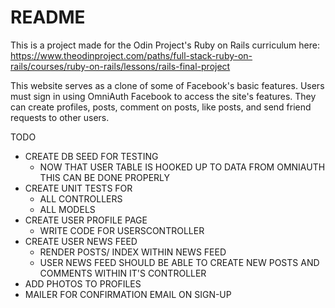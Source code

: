 # README

This is a project made for the Odin Project's Ruby on Rails curriculum here: https://www.theodinproject.com/paths/full-stack-ruby-on-rails/courses/ruby-on-rails/lessons/rails-final-project

This website serves as a clone of some of Facebook's basic features. Users must sign in using OmniAuth Facebook to access the site's features. They can create profiles, posts, comment on posts, like posts, and send friend requests to other users.

TODO

- CREATE DB SEED FOR TESTING
  - NOW THAT USER TABLE IS HOOKED UP TO DATA FROM OMNIAUTH THIS CAN BE DONE PROPERLY
- CREATE UNIT TESTS FOR
  - ALL CONTROLLERS
  - ALL MODELS
- CREATE USER PROFILE PAGE
  - WRITE CODE FOR USERSCONTROLLER
- CREATE USER NEWS FEED
  - RENDER POSTS/ INDEX WITHIN NEWS FEED
  - USER NEWS FEED SHOULD BE ABLE TO CREATE NEW POSTS AND COMMENTS WITHIN IT'S CONTROLLER
- ADD PHOTOS TO PROFILES
- MAILER FOR CONFIRMATION EMAIL ON SIGN-UP

